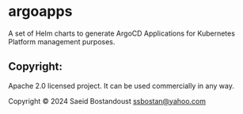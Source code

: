 # argoapps

A set of Helm charts to generate ArgoCD Applications for Kubernetes Platform management purposes.

## Copyright:

Apache 2.0 licensed project. It can be used commercially in any way.

Copyright &copy; 2024 Saeid Bostandoust <ssbostan@yahoo.com>
